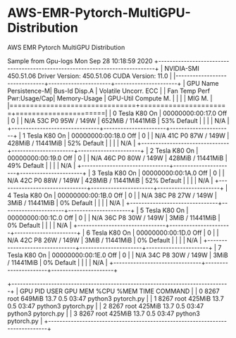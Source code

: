 # AWS-EMR-Pytorch-MultiGPU-Distribution
AWS EMR Pytorch MultiGPU Distribution




Sample from Gpu-logs
Mon Sep 28 10:18:59 2020
+-----------------------------------------------------------------------------+
| NVIDIA-SMI 450.51.06    Driver Version: 450.51.06    CUDA Version: 11.0     |
|-------------------------------+----------------------+----------------------+
| GPU  Name        Persistence-M| Bus-Id        Disp.A | Volatile Uncorr. ECC |
| Fan  Temp  Perf  Pwr:Usage/Cap|         Memory-Usage | GPU-Util  Compute M. |
|                               |                      |               MIG M. |
|===============================+======================+======================|
|   0  Tesla K80           On   | 00000000:00:17.0 Off |                    0 |
| N/A   53C    P0    95W / 149W |    652MiB / 11441MiB |     53%      Default |
|                               |                      |                  N/A |
+-------------------------------+----------------------+----------------------+
|   1  Tesla K80           On   | 00000000:00:18.0 Off |                    0 |
| N/A   41C    P0    87W / 149W |    428MiB / 11441MiB |     52%      Default |
|                               |                      |                  N/A |
+-------------------------------+----------------------+----------------------+
|   2  Tesla K80           On   | 00000000:00:19.0 Off |                    0 |
| N/A   46C    P0    80W / 149W |    428MiB / 11441MiB |     49%      Default |
|                               |                      |                  N/A |
+-------------------------------+----------------------+----------------------+
|   3  Tesla K80           On   | 00000000:00:1A.0 Off |                    0 |
| N/A   42C    P0    88W / 149W |    428MiB / 11441MiB |     52%      Default |
|                               |                      |                  N/A |
+-------------------------------+----------------------+----------------------+
|   4  Tesla K80           On   | 00000000:00:1B.0 Off |                    0 |
| N/A   38C    P8    27W / 149W |      3MiB / 11441MiB |      0%      Default |
|                               |                      |                  N/A |
+-------------------------------+----------------------+----------------------+
|   5  Tesla K80           On   | 00000000:00:1C.0 Off |                    0 |
| N/A   36C    P8    30W / 149W |      3MiB / 11441MiB |      0%      Default |
|                               |                      |                  N/A |
+-------------------------------+----------------------+----------------------+
|   6  Tesla K80           On   | 00000000:00:1D.0 Off |                    0 |
| N/A   42C    P8    26W / 149W |      3MiB / 11441MiB |      0%      Default |
|                               |                      |                  N/A |
+-------------------------------+----------------------+----------------------+
|   7  Tesla K80           On   | 00000000:00:1E.0 Off |                    0 |
| N/A   34C    P8    30W / 149W |      3MiB / 11441MiB |      0%      Default |
|                               |                      |                  N/A |
+-------------------------------+----------------------+----------------------+

+-----------------------------------------------------------------------------+
|  GPU   PID     USER    GPU MEM  %CPU  %MEM      TIME  COMMAND               |
|    0  8267     root     649MiB  13.7   0.5     03:47  python3 pytorch.py    |
|    1  8267     root     425MiB  13.7   0.5     03:47  python3 pytorch.py    |
|    2  8267     root     425MiB  13.7   0.5     03:47  python3 pytorch.py    |
|    3  8267     root     425MiB  13.7   0.5     03:47  python3 pytorch.py    |
+-----------------------------------------------------------------------------+
